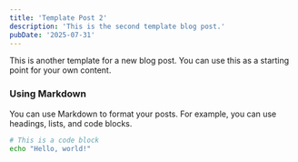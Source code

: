 ```yaml
---
title: 'Template Post 2'
description: 'This is the second template blog post.'
pubDate: '2025-07-31'
---
```


This is another template for a new blog post. You can use this as a starting point for your own content.

### Using Markdown

You can use Markdown to format your posts. For example, you can use headings, lists, and code blocks.

```bash
# This is a code block
echo "Hello, world!"
```
